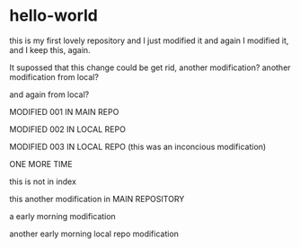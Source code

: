hello-world
===========

this is my first lovely repository and I just modified it and again I modified it, and I keep this, again.

It supossed that this change could be get rid, another modification? another modification from local?

and again from local?

MODIFIED 001 IN MAIN REPO

MODIFIED 002 IN LOCAL REPO

MODIFIED 003 IN LOCAL REPO (this was an inconcious modification)

ONE MORE TIME

this is not in index

this another modification in MAIN REPOSITORY

a early morning modification    

another early morning local repo modification 